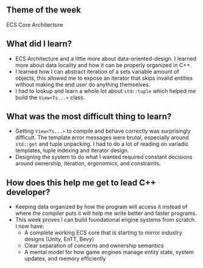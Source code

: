 ## Theme of the week

ECS Core Architecture

## What did I learn?

- ECS Architecture and a little more about data-oriented-design. I learned more about data locality and how it can be properly organized in C++.
- I learned how I can abstract iteration of a sets variable amount of objects, this allowed me to expose an iterator that skips invalid entities without making the end user do anything themselves.
- I had to lookup and learn a whole lot about `std::tuple` which helped me build the `View<Ts...>` class.

## What was the most difficult thing to learn?

- Getting `View<Ts...>` to compile and behave correctly was surprisingly difficult. The template error messages were brutal, especially around `std::get` and tuple unpacking. I had to do a lot of reading on variadic templates, tuple indexing and iterator design.
- Designing the system to do what I wanted required constant decisions around ownership, iteration, ergonomics, and constraints.

## How does this help me get to lead C++ developer?

- Keeping data organized by how the program will access it instead of where the compiler puts it will help me write better and faster programs.
- This week proves I can build foundational engine systems from scratch. I now have:
  - A complete working ECS core that is starting to mirror industry designs (Unity, EnTT, Bevy)
  - Clear separation of concerns and ownership semantics
  - A mental model for how game engines manage entity state, system updates, and memory efficiently
